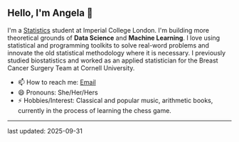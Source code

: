 ## Hello, I'm Angela 👋



I'm a [Statistics](https://www.imperial.ac.uk/study/courses/postgraduate-taught/statistics/) student at Imperial College London. I'm building more theoretical grounds of **Data Science** and **Machine Learning**. I love using statistical and programming toolkits to solve real-word problems and innovate the old statistical methodology where it is necessary. I previously studied biostatistics and worked as an applied statistician for the Breast Cancer Surgery Team at Cornell University. 

- 📫 How to reach me: [Email](angela.liu.6@outlook.com)
- 😄 Pronouns: She/Her/Hers
- ⚡ Hobbies/Interest: Classical and popular music, arithmetic books, currently in the process of learning the chess game.  

------
last updated: 2025-09-31
